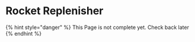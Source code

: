 # Rocket Replenisher

{% hint style="danger" %}
This Page is not complete yet. Check back later
{% endhint %}

